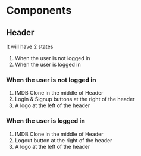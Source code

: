 # Components

## Header

It will have 2 states

1. When the user is not logged in
2. When the user is logged in

### When the user is not logged in

1. IMDB Clone in the middle of Header
2. Login & Signup buttons at the right of the header
3. A logo at the left of the header

### When the user is logged in

1. IMDB Clone in the middle of Header
2. Logout button at the right of the header
3. A logo at the left of the header

